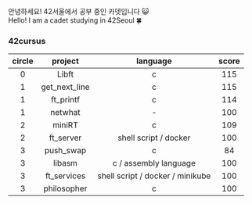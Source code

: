 안녕하세요! 42서울에서 공부 중인 카뎃입니다 😺  
Hello! I am a cadet studying in 42Seoul 🍀  
  
  
### **42cursus**
|circle|project|language|score|
|:-----:|:-----:|:-----:|:-----:|
|0|Libft|c|115|
|1|get_next_line|c|115|
|1|ft_printf|c|114|
|1|netwhat|-|100|
|2|miniRT|c|109|
|2|ft_server|shell script / docker|100|
|3|push_swap|c|84|
|3|libasm|c / assembly language|100|
|3|ft_services|shell script / docker / minikube|100|
|3|philosopher|c|100|
